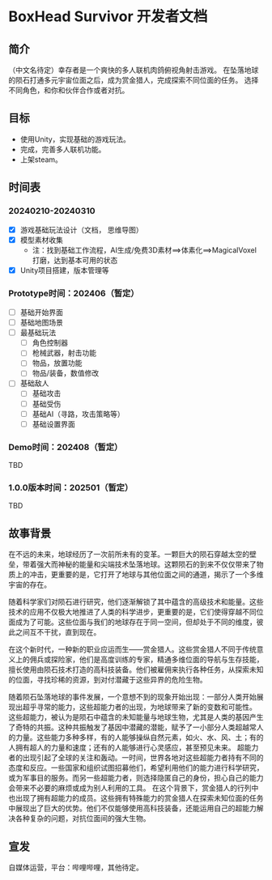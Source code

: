 # BoxHead Survivor 开发者文档

## 简介

（中文名待定）幸存者是一个爽快的多人联机肉鸽俯视角射击游戏。
在坠落地球的陨石打通多元宇宙位面之后，成为赏金猎人，完成探索不同位面的任务。
选择不同角色，和你和伙伴合作或者对抗。

## 目标

- 使用Unity，实现基础的游戏玩法。
- 完成，完善多人联机功能。
- 上架steam。

## 时间表

### 20240210-20240310
- [x] 游戏基础玩法设计（文档， 思维导图）
- [x] 模型素材收集
    - 注：找到基础工作流程，AI生成/免费3D素材==>体素化==>MagicalVoxel打磨，达到基本可用的状态
- [x] Unity项目搭建，版本管理等

### Prototype时间：202406（暂定）
- [ ] 基础开始界面
- [ ] 基础地图场景
- [ ] 最基础玩法
    - [ ] 角色控制器
    - [ ] 枪械武器，射击功能
    - [ ] 物品，放置功能
    - [ ] 物品/装备，数值修改
- [ ] 基础敌人
    - [ ] 基础攻击
    - [ ] 基础受伤
    - [ ] 基础AI（寻路，攻击策略等）
    - [ ] 基础设置界面

### Demo时间：202408（暂定）
TBD

### 1.0.0版本时间：202501（暂定）
TBD

## 故事背景

在不远的未来，地球经历了一次前所未有的变革。一颗巨大的陨石穿越太空的壁垒，带着强大而神秘的能量和尖端技术坠落地球。这颗陨石的到来不仅仅带来了物质上的冲击，更重要的是，它打开了地球与其他位面之间的通道，揭示了一个多维宇宙的存在。

随着科学家们对陨石进行研究，他们逐渐解锁了其中蕴含的高级技术和能量。这些技术的应用不仅极大地推进了人类的科学进步，更重要的是，它们使得穿越不同位面成为了可能。这些位面与我们的地球存在于同一空间，但却处于不同的维度，彼此之间互不干扰，直到现在。

在这个新时代，一种新的职业应运而生——赏金猎人。这些赏金猎人不同于传统意义上的佣兵或探险家，他们是高度训练的专家，精通多维位面的导航与生存技能，擅长使用由陨石技术打造的高科技装备。他们被雇佣来执行各种任务，从探索未知的位面，寻找珍稀的资源，到对付潜藏于这些异界的危险生物。

随着陨石坠落地球的事件发展，一个意想不到的现象开始出现：一部分人类开始展现出超乎寻常的能力，这些超能力者的出现，为地球带来了新的变数和可能性。
这些超能力，被认为是陨石中蕴含的未知能量与地球生物，尤其是人类的基因产生了奇特的共振。这种共振触发了基因中潜藏的潜能，赋予了一小部分人类超越常人的力量。这些能力多种多样，有的人能够操纵自然元素，如火、水、风、土；有的人拥有超人的力量和速度；还有的人能够进行心灵感应，甚至预见未来。
超能力者的出现引起了全球的关注和轰动。一时间，世界各地对这些超能力者持有不同的态度和反应。一些国家和组织试图招募他们，希望利用他们的能力进行科学研究，或为军事目的服务。而另一些超能力者，则选择隐匿自己的身份，担心自己的能力会带来不必要的麻烦或成为别人利用的工具。
在这个背景下，赏金猎人的行列中也出现了拥有超能力的成员。这些拥有特殊能力的赏金猎人在探索未知位面的任务中展现出了巨大的优势。他们不仅能够使用高科技装备，还能运用自己的超能力解决各种复杂的问题，对抗位面间的强大生物。


## 宣发

自媒体运营，平台：哔哩哔哩，其他待定。
